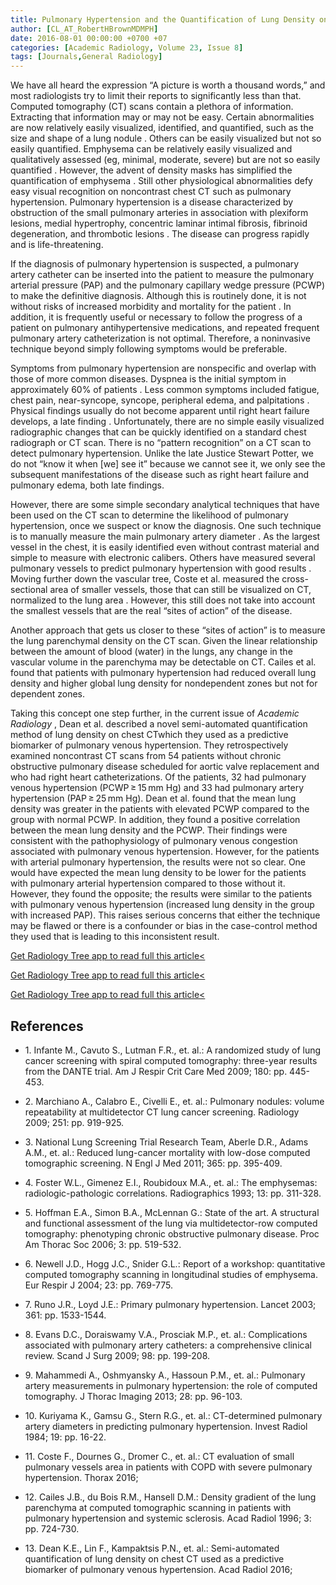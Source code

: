 ```yaml
---
title: Pulmonary Hypertension and the Quantification of Lung Density on Chest CT
author: [CL_AT_RobertHBrownMDMPH]
date: 2016-08-01 00:00:00 +0700 +07
categories: [Academic Radiology, Volume 23, Issue 8]
tags: [Journals,General Radiology]
---
```

We have all heard the expression “A picture is worth a thousand words,” and most radiologists try to limit their reports to significantly less than that. Computed tomography (CT) scans contain a plethora of information. Extracting that information may or may not be easy. Certain abnormalities are now relatively easily visualized, identified, and quantified, such as the size and shape of a lung nodule . Others can be easily visualized but not so easily quantified. Emphysema can be relatively easily visualized and qualitatively assessed (eg, minimal, moderate, severe) but are not so easily quantified . However, the advent of density masks has simplified the quantification of emphysema . Still other physiological abnormalities defy easy visual recognition on noncontrast chest CT such as pulmonary hypertension. Pulmonary hypertension is a disease characterized by obstruction of the small pulmonary arteries in association with plexiform lesions, medial hypertrophy, concentric laminar intimal fibrosis, fibrinoid degeneration, and thrombotic lesions . The disease can progress rapidly and is life-threatening.

If the diagnosis of pulmonary hypertension is suspected, a pulmonary artery catheter can be inserted into the patient to measure the pulmonary arterial pressure (PAP) and the pulmonary capillary wedge pressure (PCWP) to make the definitive diagnosis. Although this is routinely done, it is not without risks of increased morbidity and mortality for the patient . In addition, it is frequently useful or necessary to follow the progress of a patient on pulmonary antihypertensive medications, and repeated frequent pulmonary artery catheterization is not optimal. Therefore, a noninvasive technique beyond simply following symptoms would be preferable.

Symptoms from pulmonary hypertension are nonspecific and overlap with those of more common diseases. Dyspnea is the initial symptom in approximately 60% of patients . Less common symptoms included fatigue, chest pain, near-syncope, syncope, peripheral edema, and palpitations . Physical findings usually do not become apparent until right heart failure develops, a late finding . Unfortunately, there are no simple easily visualized radiographic changes that can be quickly identified on a standard chest radiograph or CT scan. There is no “pattern recognition” on a CT scan to detect pulmonary hypertension. Unlike the late Justice Stewart Potter, we do not “know it when \[we\] see it” because we cannot see it, we only see the subsequent manifestations of the disease such as right heart failure and pulmonary edema, both late findings.

However, there are some simple secondary analytical techniques that have been used on the CT scan to determine the likelihood of pulmonary hypertension, once we suspect or know the diagnosis. One such technique is to manually measure the main pulmonary artery diameter . As the largest vessel in the chest, it is easily identified even without contrast material and simple to measure with electronic calibers. Others have measured several pulmonary vessels to predict pulmonary hypertension with good results . Moving further down the vascular tree, Coste et al. measured the cross-sectional area of smaller vessels, those that can still be visualized on CT, normalized to the lung area . However, this still does not take into account the smallest vessels that are the real “sites of action” of the disease.

Another approach that gets us closer to these “sites of action” is to measure the lung parenchymal density on the CT scan. Given the linear relationship between the amount of blood (water) in the lungs, any change in the vascular volume in the parenchyma may be detectable on CT. Cailes et al. found that patients with pulmonary hypertension had reduced overall lung density and higher global lung density for nondependent zones but not for dependent zones.

Taking this concept one step further, in the current issue of _Academic Radiology_ , Dean et al. described a novel semi-automated quantification method of lung density on chest CTwhich they used as a predictive biomarker of pulmonary venous hypertension. They retrospectively examined noncontrast CT scans from 54 patients without chronic obstructive pulmonary disease scheduled for aortic valve replacement and who had right heart catheterizations. Of the patients, 32 had pulmonary venous hypertension (PCWP ≥ 15 mm Hg) and 33 had pulmonary artery hypertension (PAP ≥ 25 mm Hg). Dean et al. found that the mean lung density was greater in the patients with elevated PCWP compared to the group with normal PCWP. In addition, they found a positive correlation between the mean lung density and the PCWP. Their findings were consistent with the pathophysiology of pulmonary venous congestion associated with pulmonary venous hypertension. However, for the patients with arterial pulmonary hypertension, the results were not so clear. One would have expected the mean lung density to be lower for the patients with pulmonary arterial hypertension compared to those without it. However, they found the opposite; the results were similar to the patients with pulmonary venous hypertension (increased lung density in the group with increased PAP). This raises serious concerns that either the technique may be flawed or there is a confounder or bias in the case-control method they used that is leading to this inconsistent result.

[Get Radiology Tree app to read full this article<](https://clinicalpub.com/app)

[Get Radiology Tree app to read full this article<](https://clinicalpub.com/app)

[Get Radiology Tree app to read full this article<](https://clinicalpub.com/app)

## References

- 1\. Infante M., Cavuto S., Lutman F.R., et. al.: A randomized study of lung cancer screening with spiral computed tomography: three-year results from the DANTE trial. Am J Respir Crit Care Med 2009; 180: pp. 445-453.


- 2\. Marchiano A., Calabro E., Civelli E., et. al.: Pulmonary nodules: volume repeatability at multidetector CT lung cancer screening. Radiology 2009; 251: pp. 919-925.


- 3\. National Lung Screening Trial Research Team, Aberle D.R., Adams A.M., et. al.: Reduced lung-cancer mortality with low-dose computed tomographic screening. N Engl J Med 2011; 365: pp. 395-409.


- 4\. Foster W.L., Gimenez E.I., Roubidoux M.A., et. al.: The emphysemas: radiologic-pathologic correlations. Radiographics 1993; 13: pp. 311-328.


- 5\. Hoffman E.A., Simon B.A., McLennan G.: State of the art. A structural and functional assessment of the lung via multidetector-row computed tomography: phenotyping chronic obstructive pulmonary disease. Proc Am Thorac Soc 2006; 3: pp. 519-532.


- 6\. Newell J.D., Hogg J.C., Snider G.L.: Report of a workshop: quantitative computed tomography scanning in longitudinal studies of emphysema. Eur Respir J 2004; 23: pp. 769-775.


- 7\. Runo J.R., Loyd J.E.: Primary pulmonary hypertension. Lancet 2003; 361: pp. 1533-1544.


- 8\. Evans D.C., Doraiswamy V.A., Prosciak M.P., et. al.: Complications associated with pulmonary artery catheters: a comprehensive clinical review. Scand J Surg 2009; 98: pp. 199-208.


- 9\. Mahammedi A., Oshmyansky A., Hassoun P.M., et. al.: Pulmonary artery measurements in pulmonary hypertension: the role of computed tomography. J Thorac Imaging 2013; 28: pp. 96-103.


- 10\. Kuriyama K., Gamsu G., Stern R.G., et. al.: CT-determined pulmonary artery diameters in predicting pulmonary hypertension. Invest Radiol 1984; 19: pp. 16-22.


- 11\. Coste F., Dournes G., Dromer C., et. al.: CT evaluation of small pulmonary vessels area in patients with COPD with severe pulmonary hypertension. Thorax 2016;


- 12\. Cailes J.B., du Bois R.M., Hansell D.M.: Density gradient of the lung parenchyma at computed tomographic scanning in patients with pulmonary hypertension and systemic sclerosis. Acad Radiol 1996; 3: pp. 724-730.


- 13\. Dean K.E., Lin F., Kampaktsis P.N., et. al.: Semi-automated quantification of lung density on chest CT used as a predictive biomarker of pulmonary venous hypertension. Acad Radiol 2016;